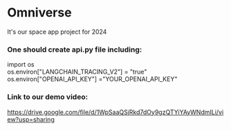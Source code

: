 # Omniverse
It's our space app project for 2024

### One should create api.py file including:

import os  
os.environ["LANGCHAIN_TRACING_V2"]  = "true"  
os.environ["OPENAI_API_KEY"] ="YOUR_OPENAI_API_KEY"

### Link to our demo video:
https://drive.google.com/file/d/1WpSaaQSjRkd7dOy9gzQTYiYAyWNdmILi/view?usp=sharing
